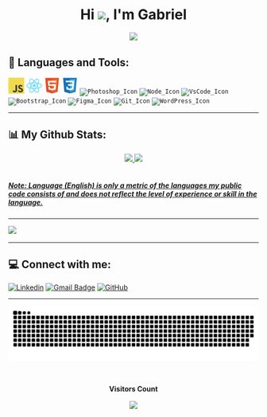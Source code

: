 <h1 align="center">Hi <img width="5%" src="https://media.tenor.com/SNL9_xhZl9oAAAAi/waving-hand-joypixels.gif"/>, I'm Gabriel</h1>

<p align="center">
    <a href="https://github.com/degabrielofi">
        <img src="https://streak-stats.demolab.com/?user=degabrielofi&theme=black-ice&hide_border=true&stroke=0000&background=060A0CD0"/>
    </a>
</p>

## 🚀 Languages and Tools:

<div style="display: inline_block">
    <code><img alt="JavaScript_Icon" height="32" src="https://raw.githubusercontent.com/github/explore/80688e429a7d4ef2fca1e82350fe8e3517d3494d/topics/javascript/javascript.png"></code>
    <code><img alt="React_Icon" height="32" src="https://raw.githubusercontent.com/devicons/devicon/master/icons/react/react-original.svg"></code>
    <code><img alt="HTML_Icon" height="32" src="https://raw.githubusercontent.com/devicons/devicon/master/icons/html5/html5-original.svg"></code>
    <code><img alt="CSS_Icon" height="32" src="https://raw.githubusercontent.com/devicons/devicon/master/icons/css3/css3-original.svg"></code>
    <code><img alt="Photoshop_Icon" height="32" src="https://cdn.jsdelivr.net/gh/devicons/devicon/icons/photoshop/photoshop-line.svg"></code>
    <code><img alt="Node_Icon" height="32" src="https://cdn.jsdelivr.net/gh/devicons/devicon/icons/nodejs/nodejs-original.svg"></code>
    <code><img alt="VsCode_Icon" height="32" src="https://cdn.jsdelivr.net/gh/devicons/devicon/icons/vscode/vscode-original.svg"></code>
    <code><img alt="Bootstrap_Icon" height="32" src="https://cdn.jsdelivr.net/gh/devicons/devicon/icons/bootstrap/bootstrap-plain.svg"></code>
    <code><img alt="Figma_Icon" height="32" src="https://cdn.jsdelivr.net/gh/devicons/devicon/icons/figma/figma-original.svg"></code>
    <code><img alt="Git_Icon" height="32" src="https://cdn.jsdelivr.net/gh/devicons/devicon/icons/git/git-original.svg"></code>
    <code><img alt="WordPress_Icon" height="32" src="https://cdn.jsdelivr.net/gh/devicons/devicon/icons/wordpress/wordpress-plain.svg"></code>
</div>

---

 ##  📊 My Github Stats:

  <div align="center">
    <a href="https://github.com/degabrielofi">
    <img height="165em" src="https://github-readme-stats.vercel.app/api?username=degabrielofi&show_icons=true&theme=react&include_all_commits=true&count_private=true"/>
    <img height="165em" src="https://github-readme-stats.vercel.app/api/top-langs/?username=degabrielofi&layout=donut&langs_count=7&theme=react"/>
</div>
<br/>

<h5>Note: Language (English) is only a metric of the languages my public code consists of and does not reflect the level of experience or skill in the language. </h5>

---

  <a href="https://github.com/degabrielofi"><img src="https://github-readme-activity-graph.vercel.app/graph?username=degabrielofi&bg_color=0D1117&color=5BCDEC&line=5BCDEC&point=FFFFFF&hide_border=true" /></a>

---

  ## 💻 Connect with me: 

<div> 
 
[![Linkedin](https://img.shields.io/badge/-degabrielofi-blue?style=flat-square&logo=Linkedin&logoColor=white&link=https://www.linkedin.com/in/degabrielofi/)](https://www.linkedin.com/in/degabrielofi/)
[![Gmail Badge](https://img.shields.io/badge/-contatodegabrielofi@gmail.com-006bed?style=flat-square&logo=Gmail&logoColor=white&link=mailto:contatodegabrielofi@gmail.com)](mailto:contatodegabrielofi@gmail.com)
[![GitHub](https://img.shields.io/github/followers/degabrielofi?label=follow&style=social)](https://github.com/degabrielofi)

---
 
  ![Snake animation](https://github.com/degabrielofi/degabrielofi/blob/output/github-contribution-grid-snake.svg)
 
</div>

<div align="center">
<br><p align="centre"><b>Visitors Count</b></p>  
<p align="center"><img align="center" src="https://profile-counter.glitch.me/{degabrielofi}/count.svg" /></p> 
<br></div>
